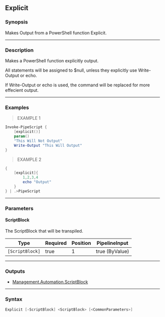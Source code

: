 Explicit
--------

### Synopsis
Makes Output from a PowerShell function Explicit.

---

### Description

Makes a PowerShell function explicitly output.

All statements will be assigned to $null, unless they explicitly use Write-Output or echo.

If Write-Output or echo is used, the command will be replaced for more effecient output.

---

### Examples
> EXAMPLE 1

```PowerShell
Invoke-PipeScript {
    [explicit()]
    param()
    "This Will Not Output"
    Write-Output "This Will Output"
}
```
> EXAMPLE 2

```PowerShell
{
    [explicit]{
        1,2,3,4
        echo "Output"
    }
} | .>PipeScript
```

---

### Parameters
#### **ScriptBlock**
The ScriptBlock that will be transpiled.

|Type           |Required|Position|PipelineInput |
|---------------|--------|--------|--------------|
|`[ScriptBlock]`|true    |1       |true (ByValue)|

---

### Outputs
* [Management.Automation.ScriptBlock](https://learn.microsoft.com/en-us/dotnet/api/System.Management.Automation.ScriptBlock)

---

### Syntax
```PowerShell
Explicit [-ScriptBlock] <ScriptBlock> [<CommonParameters>]
```
